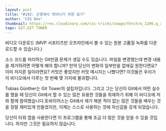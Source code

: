 ```yaml
---
layout: post
title: "#192: 곤경에서 벗어나기 위한 묘기"
author: 'CSS Dev'
thumbnail: https://res.cloudinary.com/css-tricks/image/fetch/w_1200,q_auto,f_auto/https://css-tricks.com/wp-content/uploads/2020/09/git-thumb.png
tags: GIT,GIT TOWER
---
```



비디오 다운로드
(MVP 서포터즈만 오프라인에서 볼 수 있는 원본 고품질 녹화를 다운로드할 수 있습니다.)

소스 코드를 처리하는 Git만큼 문제가 생길 수도 있습니다. 파일을 변경했는데 변경 내용을 제거하려면 어떻게 해야 합니까? 만약 당신이 변화의 일부만을 없애길 원한다면요? 이미 저지른 일이라면요? 커밋은 좋았지만 커밋 메시지는 나빴다면? 이것들은 우리가 이 비디오에서 다루는 첫 번째 몇 가지에 불과합니다.

Tobias Günther는 Git Tower의 설립자입니다. 그리고 그는 당신이 Git에서 어떤 실수를 했을 때 당신이 Git에서 할 수 있는 많은 유용한 것들을 취재하기 위해 이 비디오에 저와 함께 참여했습니다.토바이어스는 Git에서 제가 해본 적이 없는 많은 것들을 배우는 것을 정말 재미있게 만들었지만, 이제는 스스로 사용하는 것에 자신감을 갖게 되었습니다.

당신이 타워 앱을 사용한다면 이 프로그램을 통해 조금 더 많은 것을 얻을 수 있을 것입니다. 하지만 그것은 필요하지 않습니다.